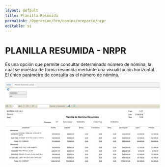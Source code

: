 ```yaml
---
layout: default
title: Planilla Resumida
permalink: /Operacion/hrm/nomina/nreporte/nrpr
editable: si
---
```


# PLANILLA RESUMIDA - NRPR


Es una opción que permite consultar determinado número de nómina, la cual se muestra de forma resumida mediante una visualización horizontal. El único parámetro de consulta es el número de nómina.


![](nrpr1.png)








